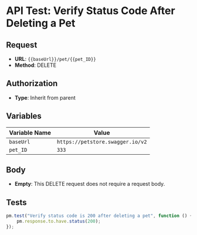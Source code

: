 # API Test: Verify Status Code After Deleting a Pet

## Request

- **URL**: `{{baseUrl}}/pet/{{pet_ID}}`
- **Method**: DELETE

## Authorization

- **Type**: Inherit from parent

## Variables

| Variable Name | Value        |
|---------------|--------------|
| `baseUrl`     | `https://petstore.swagger.io/v2` |
| `pet_ID`      | `333`      |

## Body

- **Empty**: This DELETE request does not require a request body.

## Tests

```javascript
pm.test("Verify status code is 200 after deleting a pet", function () {
    pm.response.to.have.status(200);
});
